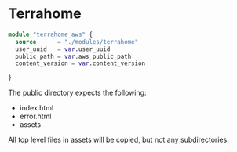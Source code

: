 # Terrahome

```tf
module "terrahome_aws" {
  source      = "./modules/terrahome"
  user_uuid   = var.user_uuid
  public_path = var.aws_public_path
  content_version = var.content_version

}
```

The public directory expects the following:

- index.html
- error.html
- assets

All top level files in assets will be copied, but not any subdirectories.
